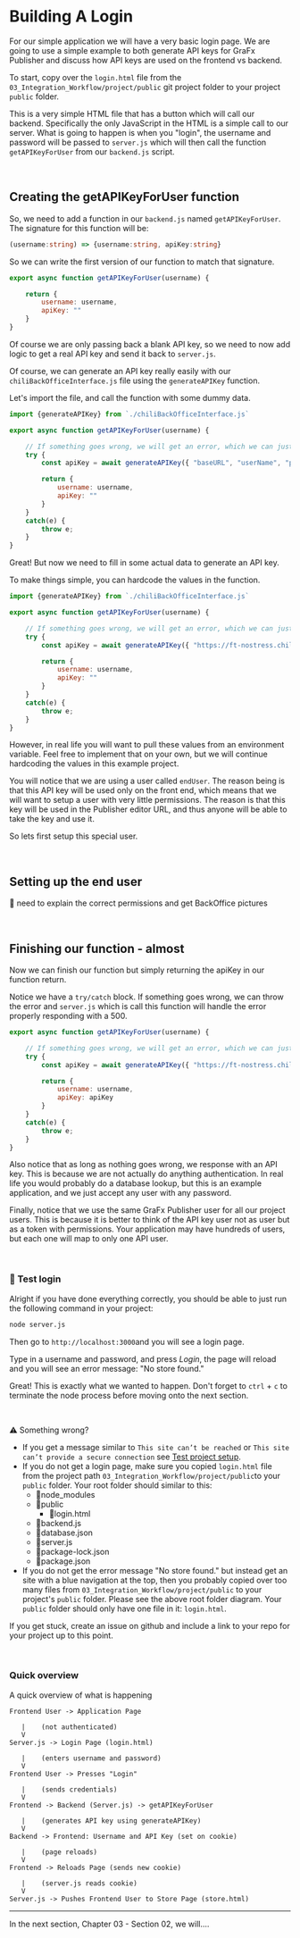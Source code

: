 # Building A Login
For our simple application we will have a very basic login page. We are going to use a simple example to both generate API keys for GraFx Publisher and discuss how API keys are used on the frontend vs backend.

To start, copy over the `login.html` file from the `03_Integration_Workflow/project/public` git project folder to your project `public` folder.

This is a very simple HTML file that has a button which will call our backend. Specifically the only JavaScript in the HTML is a simple call to our server. What is going to happen is when you "login", the username and password will be passed to `server.js` which will then call the function `getAPIKeyForUser` from our `backend.js` script.

<br/>

## Creating the getAPIKeyForUser function
So, we need to add a function in our `backend.js` named `getAPIKeyForUser`. The signature for this function will be:
```ts
(username:string) => {username:string, apiKey:string}
```

So we can write the first version of our function to match that signature.
```js
export async function getAPIKeyForUser(username) {

    return {
        username: username,
        apiKey: ""
    }
}
```

Of course we are only passing back a blank API key, so we need to now add logic to get a real API key and send it back to `server.js`.

Of course, we can generate an API key really easily with our `chiliBackOfficeInterface.js` file using the `generateAPIKey` function.

Let's import the file, and call the function with some dummy data.

```js
import {generateAPIKey} from `./chiliBackOfficeInterface.js`

export async function getAPIKeyForUser(username) {

    // If something goes wrong, we will get an error, which we can just throw up the chain.
    try {
        const apiKey = await generateAPIKey({ "baseURL", "userName", "password", "environment" });

        return {
            username: username,
            apiKey: ""
        }
    }
    catch(e) {
        throw e;
    }
}
```

Great! But now we need to fill in some actual data to generate an API key.

To make things simple, you can hardcode the values in the function.

```js
import {generateAPIKey} from `./chiliBackOfficeInterface.js`

export async function getAPIKeyForUser(username) {

    // If something goes wrong, we will get an error, which we can just throw up the chain.
    try {
        const apiKey = await generateAPIKey({ "https://ft-nostress.chili-publish.com/", "endUser", "chili#Password@1234", "ft-nostress" });

        return {
            username: username,
            apiKey: ""
        }
    }
    catch(e) {
        throw e;
    }
}
```

However, in real life you will want to pull these values from an environment variable. Feel free to implement that on your own, but we will continue hardcoding the values in this example project.

You will notice that we are using a user called `endUser`. The reason being is that this API key will be used only on the front end, which means that we will want to setup a user with very little permissions. The reason is that this key will be used in the Publisher editor URL, and thus anyone will be able to take the key and use it.

So lets first setup this special user.

<br/>

## Setting up the end user
📝 need to explain the correct permissions and get BackOffice pictures

<br/>

## Finishing our function - almost
Now we can finish our function but simply returning the apiKey in our function return.

Notice we have a `try/catch` block. If something goes wrong, we can throw the error and `server.js` which is call this function will handle the error properly responding with a 500.
```js
export async function getAPIKeyForUser(username) {

    // If something goes wrong, we will get an error, which we can just throw up the chain.
    try {
        const apiKey = await generateAPIKey({ "https://ft-nostress.chili-publish.com/", "endUser", "chili#Password@1234", "ft-nostress" });

        return {
            username: username,
            apiKey: apiKey
        }
    }
    catch(e) {
        throw e;
    }
}
```
Also notice that as long as nothing goes wrong, we response with an API key. This is because we are not actually do anything authentication. In real life you would probably do a database lookup, but this is an example application, and we just accept any user with any password.

Finally, notice that we use the same GraFx Publisher user for all our project users. This is because it is better to think of the API key user not as user but as a token with permissions. Your application may have hundreds of users, but each one will map to only one API user.

<br/>

### 🧪 Test login
Alright if you have done everything correctly, you should be able to just run the following command in your project:

```bash
node server.js
```

Then go to `http://localhost:3000`and you will see a login page.

Type in a username and password, and press _Login_, the page will reload and you will see an error message: "No store found."

Great! This is exactly what we wanted to happen. Don't forget to `ctrl` + `c` to terminate the node process before moving onto the next section.

<br/>

⚠️ Something wrong?

- If you get a message similar to `This site can’t be reached` or `This site can’t provide a secure connection` see [Test project setup](#Test-project-setup).
- If you do not get a login page, make sure you copied `login.html` file from the project path `03_Integration_Workflow/project/public`to your `public` folder. Your root folder should similar to this:
    - 📁node_modules
    - 📂public
        - 📄login.html
    - 📄backend.js
    - 📄database.json
    - 📄server.js
    - 📄package-lock.json
    - 📄package.json
- If you do not get the error message "No store found." but instead get an site with a blue navigation at the top, then you probably copied over too many files from `03_Integration_Workflow/project/public` to your project's `public` folder. Please see the above root folder diagram. Your `public` folder should only have one file in it: `login.html`.
    

If you get stuck, create an issue on github and include a link to your repo for your project up to this point.

<br/>

### Quick overview
A quick overview of what is happening

```
Frontend User -> Application Page

   |    (not authenticated)
   V
Server.js -> Login Page (login.html)

   |    (enters username and password)
   V
Frontend User -> Presses "Login"

   |    (sends credentials)
   V
Frontend -> Backend (Server.js) -> getAPIKeyForUser

   |    (generates API key using generateAPIKey)
   V
Backend -> Frontend: Username and API Key (set on cookie)

   |    (page reloads)
   V
Frontend -> Reloads Page (sends new cookie)

   |    (server.js reads cookie)
   V
Server.js -> Pushes Frontend User to Store Page (store.html)
```
----
In the next section, Chapter 03 - Section 02, we will....